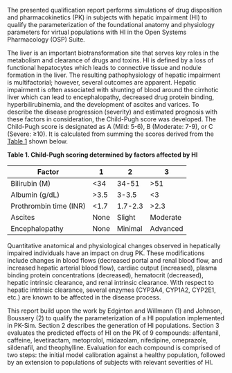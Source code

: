 The presented qualification report performs simulations of drug disposition and pharmacokinetics (PK) in subjects with hepatic impairment (HI) to qualify the parameterization of the foundational anatomy and physiology parameters for virtual populations with HI in the Open Systems Pharmacology (OSP) Suite.

The liver is an important biotransformation site that serves key roles in the metabolism and clearance of drugs and toxins. HI is defined by a loss of functional hepatocytes which leads to connective tissue and nodule formation in the liver. The resulting pathophysiology of hepatic impairment is multifactorial; however, several outcomes are apparent. Hepatic impairment is often associated with shunting of blood around the cirrhotic liver which can lead to encephalopathy, decreased drug protein binding, hyperbilirubinemia, and the development of ascites and varices. To describe the disease progression (severity) and estimated prognosis with these factors in consideration, the Child-Pugh score was developed. The Child-Pugh score is designated as A (Mild: 5-6), B (Moderate: 7-9), or C (Severe: ≥10). It is calculated from summing the scores derived from the [Table 1](#table_1) shown below. 

**Table 1. Child-Pugh scoring determined by factors affected by HI** <a id="table_1">

| **Factor**             | **1**    | **2**    | **3**    |
|------------------------|----------|----------|----------|
| Bilirubin (M)          | <34      | 34-51    | >51      | 
| Albumin (g/dL)         | >3.5     | 3-3.5    | <3       |
| Prothrombin time (INR) | <1.7     | 1.7-2.3  | >2.3     |
| Ascites                | None     | Slight   | Moderate |
| Encephalopathy         | None     | Minimal  | Advanced |

Quantitative anatomical and physiological changes observed in hepatically impaired individuals have an impact on drug PK. These modifications include changes in blood flows (decreased portal and renal blood flow, and increased hepatic arterial blood flow), cardiac output (increased), plasma binding protein concentrations (decreased), hematocrit (decreased), hepatic intrinsic clearance, and renal intrinsic clearance. With respect to hepatic intrinsic clearance, several enzymes (CYP3A4, CYP1A2, CYP2E1, etc.) are known to be affected in the disease process.

This report build upon the work by Edginton and Willmann (1) and Johnson, Boussery (2) to qualify the parameterization of a HI population implemented in PK-Sim. Section 2 describes the generation of HI populations. Section 3 evaluates the predicted effects of HI on the PK of 9 compounds: alfentanil, caffeine, levetiractam, metoprolol, midazolam, nifedipine, omeprazole, sildenafil, and theophylline. Evaluation for each compound is comprised of two steps: the initial model calibration against a healthy population, followed by an extension to populations of subjects with relevant severities of HI. 